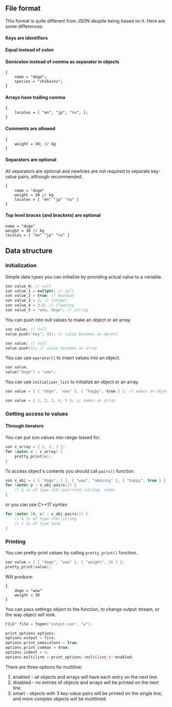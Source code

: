 ## File format

This format is quite different from JSON despite being based on it. Here are some differences:

#### Keys are identifiers
#### Equal instead of colon
#### Semicolon instead of comma as separator in objects

    {
        name = "doge";
        species = "shibainu";
    }

#### Arrays have trailing comma

    {
        locales = [ "en", "jp", "ru", ];
    }

#### Comments are allowed

    {
        weight = 30; // kg
    }

#### Separators are optional

All separators are optional and newlines are not required to separate key-value pairs, although recommended.

    {
        name = "doge"
        weight = 30 // kg
        locales = [ "en" "jp" "ru" ]
    }

#### Top level braces (and brackets) are optional

    name = "doge"
    weight = 30 // kg
    locales = [ "en" "jp" "ru" ]

## Data structure

### Initialization

Simple data types you can initialize by providing actual value to a variable.

```c++
son value_0; // null
son value_1 = nullptr; // null
son value_2 = true; // boolean
son value_3 = 3; // integer
son value_4 = 3.0; // floating
son value_5 = "wow, doge"; // string
```

You can push into null values to make an object or an array.

```c++
son value; // null
value.push("key", 42); // value becomes an object
```

```c++
son value; // null
value.push(1); // value becomes an array
```

You can use `operator[]` to insert values into an object.

```c++
son value;
value["doge"] = "wow";
```

You can use `initializer_list` to initialize an object or an array.

```c++
son value = { { "doge", "wow" }, { "happy", true } }; // makes an object
```

```c++
son value = { 1, 2, 3, 4, 5 }; // makes an array
```

### Getting access to values

#### Through iterators

You can put son values into range-based for.

```c++
son v_array = { 1, 2, 3 };
for (auto& v : v_array) {
    pretty_print(v);
}
```

To access object's contents you should call `pairs()` function.

```c++
son v_obj = { { "doge", 1 }, { "wow", "amazing" }, { "happy", true } };
for (auto& p : v_obj.pairs()) {
    // p is of type std::pair<std::string, son&>
}
```

or you can use C++17 syntax:

```c++
for (auto& [k, v] : v_obj.pairs()) {
    // k is of type std::string
    // v is of type son&
}
```

### Printing

You can pretty-print values by calling `pretty_print()` function.

```c++
son value = { { "doge", "wow" }, { "weight", 30 } };
pretty_print(value);
```

Will produce:

    {
        doge = "wow"
        weight = 30
    }

You can pass settings object to the function, to change output stream, or the way object will look.

```c++
FILE* file = fopen("output.son", "w");

print_options options;
options.output = file;
options.print_semicolons = true;
options.print_commas = true;
options.indent = 4;
options.multiline = print_options::multiline_t::enabled;
```

There are three options for multiline:
1. enabled - all objects and arrays will have each entry on the next line.
2. disabled - no entries of objects and arrays will be printed on the next line.
3. smart - objects with 3 key-value pairs will be printed on the single line, and more complex objects will be multilined.
